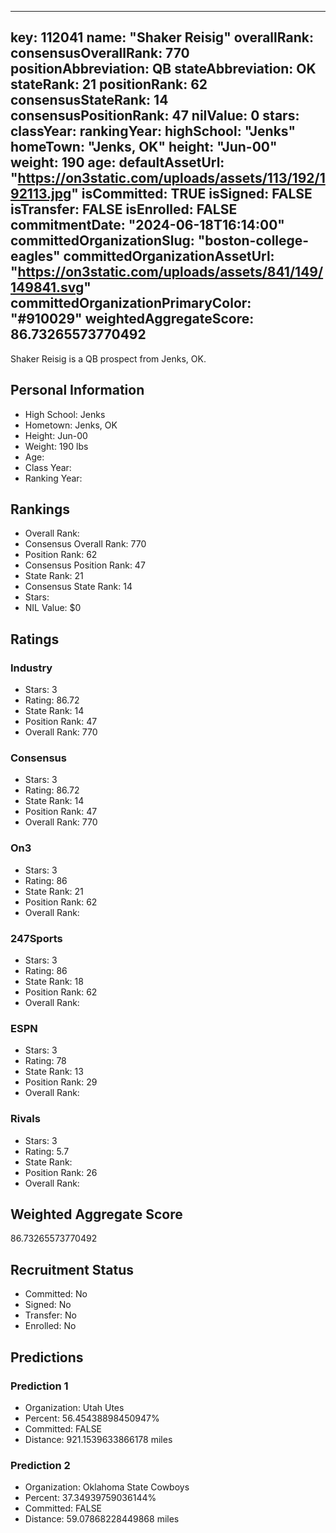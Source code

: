---
  key: 112041
  name: "Shaker Reisig"
  overallRank: 
  consensusOverallRank: 770
  positionAbbreviation: QB
  stateAbbreviation: OK
  stateRank: 21
  positionRank: 62
  consensusStateRank: 14
  consensusPositionRank: 47
  nilValue: 0
  stars: 
  classYear: 
  rankingYear: 
  highSchool: "Jenks"
  homeTown: "Jenks, OK"
  height: "Jun-00"
  weight: 190
  age: 
  defaultAssetUrl: "https://on3static.com/uploads/assets/113/192/192113.jpg"
  isCommitted: TRUE
  isSigned: FALSE
  isTransfer: FALSE
  isEnrolled: FALSE
  commitmentDate: "2024-06-18T16:14:00"
  committedOrganizationSlug: "boston-college-eagles"
  committedOrganizationAssetUrl: "https://on3static.com/uploads/assets/841/149/149841.svg"
  committedOrganizationPrimaryColor: "#910029"
  weightedAggregateScore: 86.73265573770492
  ---
  
  Shaker Reisig is a QB prospect from Jenks, OK.
  
  ## Personal Information
  - High School: Jenks
  - Hometown: Jenks, OK
  - Height: Jun-00
  - Weight: 190 lbs
  - Age: 
  - Class Year: 
  - Ranking Year: 
  
  ## Rankings
  - Overall Rank: 
  - Consensus Overall Rank: 770
  - Position Rank: 62
  - Consensus Position Rank: 47
  - State Rank: 21
  - Consensus State Rank: 14
  - Stars: 
  - NIL Value: $0
  
  ## Ratings
  
  ### Industry
  - Stars: 3
  - Rating: 86.72
  - State Rank: 14
  - Position Rank: 47
  - Overall Rank: 770
  
  ### Consensus
  - Stars: 3
  - Rating: 86.72
  - State Rank: 14
  - Position Rank: 47
  - Overall Rank: 770
  
  ### On3
  - Stars: 3
  - Rating: 86
  - State Rank: 21
  - Position Rank: 62
  - Overall Rank: 
  
  ### 247Sports
  - Stars: 3
  - Rating: 86
  - State Rank: 18
  - Position Rank: 62
  - Overall Rank: 
  
  ### ESPN
  - Stars: 3
  - Rating: 78
  - State Rank: 13
  - Position Rank: 29
  - Overall Rank: 
  
  ### Rivals
  - Stars: 3
  - Rating: 5.7
  - State Rank: 
  - Position Rank: 26
  - Overall Rank: 
  
  ## Weighted Aggregate Score
  86.73265573770492
  
  ## Recruitment Status
  - Committed: No
  - Signed: No
  - Transfer: No
  - Enrolled: No
  
  
  
  ## Predictions
  
  ### Prediction 1
  - Organization: Utah Utes
  - Percent: 56.45438898450947%
  - Committed: FALSE
  - Distance: 921.1539633866178 miles
  
  ### Prediction 2
  - Organization: Oklahoma State Cowboys
  - Percent: 37.34939759036144%
  - Committed: FALSE
  - Distance: 59.07868228449868 miles
  